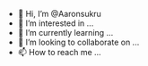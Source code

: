 - 👋 Hi, I’m @Aaronsukru
- 👀 I’m interested in ...
- 🌱 I’m currently learning ...
- 💞️ I’m looking to collaborate on ...
- 📫 How to reach me ...

<!---
Aaronsukru/Aaronsukru is a ✨ special ✨ repository because its `README.md` (this file) appears on your GitHub profile.
You can click the Preview link to take a look at your changes.
--->
